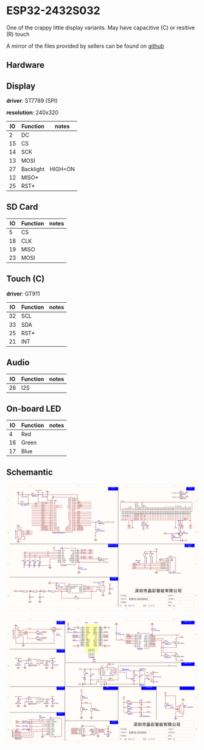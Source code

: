 # ESP32-2432S032

One of the crappy little display variants. May have capacitive (C) or resitive (R) touch

A mirror of the files provided by sellers can be found on [github](https://github.com/kpeeem/3.2inch_ESP32-2432S032)

## Hardware

## Display

**driver**: ST7789 (SPI)

**resolution**: 240x320

| IO  | Function  | notes   |
| --- | --------- | ------- |
| 2   | DC        |
| 15  | CS        |
| 14  | SCK       |
| 13  | MOSI      |
| 27  | Backlight | HIGH=ON |
| 12  | MISO\*    |
| 25  | RST\*     |

## SD Card

| IO  | Function | notes |
| --- | -------- | ----- |
| 5   | CS       |
| 18  | CLK      |
| 19  | MISO     |
| 23  | MOSI     |

## Touch (C)

**driver**: GT911

| IO  | Function | notes |
| --- | -------- | ----- |
| 32  | SCL      |
| 33  | SDA      |
| 25  | RST\*    |
| 21  | INT      |

## Audio

| IO  | Function | notes |
| --- | -------- | ----- |
| 26  | I2S      |

## On-board LED

| IO  | Function | notes |
| --- | -------- | ----- |
| 4   | Red      |
| 16  | Green    |
| 17  | Blue     |

## Schemantic

![ESP32-2432S032 LCM](./images/ESP32-2432S032-LCM-V1.0.jpg)

![ESP32-2432S032 MCU](./images/ESP32-2432S032-MCU-V1.0.jpg)
